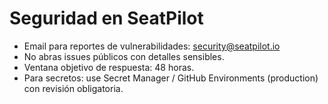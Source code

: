 # Seguridad en SeatPilot

- Email para reportes de vulnerabilidades: security@seatpilot.io
- No abras issues públicos con detalles sensibles.
- Ventana objetivo de respuesta: 48 horas.
- Para secretos: use Secret Manager / GitHub Environments (production) con revisión obligatoria.

